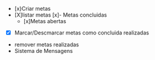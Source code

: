 - [x}Criar metas
- [X]listar metas
   [x]- Metas concluidas
   - [x]Metas abertas
-[x] Marcar/Descmarcar metas como concluida realizadas
- remover metas realizadas
- Sistema de Mensagens